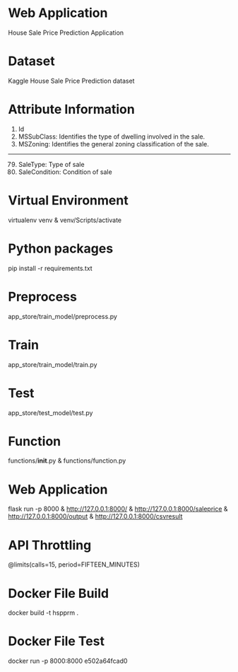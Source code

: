 # Web Application
House Sale Price Prediction Application

# Dataset
Kaggle House Sale Price Prediction dataset

# Attribute Information
1. Id
2. MSSubClass: Identifies the type of dwelling involved in the sale.
3. MSZoning: Identifies the general zoning classification of the sale.
--------------------------------------
79. SaleType: Type of sale
80. SaleCondition: Condition of sale

# Virtual Environment
virtualenv venv
&
venv/Scripts/activate

# Python packages
pip install -r requirements.txt

# Preprocess 
app_store/train_model/preprocess.py

# Train
app_store/train_model/train.py

# Test
app_store/test_model/test.py

# Function
functions/__init__.py
&
functions/function.py

# Web Application
flask run -p 8000
&
http://127.0.0.1:8000/
&
http://127.0.0.1:8000/saleprice
& 
http://127.0.0.1:8000/output
&
http://127.0.0.1:8000/csvresult

# API Throttling
@limits(calls=15, period=FIFTEEN_MINUTES)

# Docker File Build
docker build -t hspprm .

# Docker File Test
docker run -p 8000:8000 e502a64fcad0

